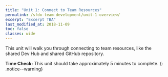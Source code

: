 ```yaml
---
title: "Unit 1: Connect to Team Resources"
permalink: /sfdx-team-development/unit-1-overview/
excerpt: "Excerpt TBA"
last_modified_at: 2018-11-09
toc: false
classes: wide
---
```


This unit will walk you through connecting to team resources, like the shared Dev Hub and shared GitHub repository.

**Time Check:** This unit should take approximately 5 minutes to complete.
{: .notice--warning}

<!--
### Log in to your Developer Hub
Check that you have access to a Developer Hub, and start learning why ISV Partners should use the Developer Hub that's part of their Partner Business Org (PBO).

### Register your packaging org's namespace
Link your packaging org to your Developer Hub so you can build namespaced scratch orgs, something that is very specific to how ISV Partners use Salesforce DX.
-->